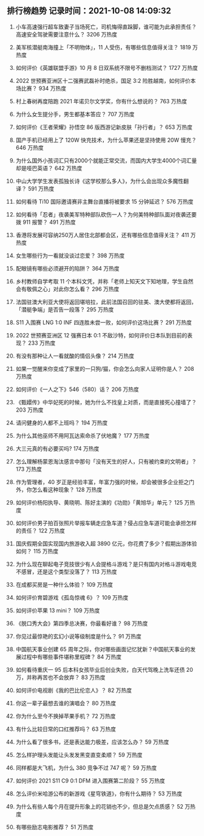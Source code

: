 
## 排行榜趋势 记录时间：2021-10-08 14:09:32
  
  1. 小车高速强行超车致妻子当场死亡，司机悔得直跺脚，谁可能为此承担责任？高速安全驾驶需要注意什么？ 3206 万热度
    
  2. 美军核潜艇南海撞上「不明物体」，11 人受伤，有哪些信息值得关注？ 1819 万热度
    
  3. 如何评价《英雄联盟手游》10 月 8 日双系统不限号不删档测试？ 1727 万热度
    
  4. 2022 世预赛亚洲区十二强赛武磊补时绝杀，国足 3:2 险胜越南，如何评价本场比赛？ 934 万热度
    
  5. 村上春树再度陪跑 2021 年诺贝尔文学奖，你有什么想说的？ 763 万热度
    
  6. 为什么女生提分手，男生都基本答应？ 707 万热度
    
  7. 如何评价《王者荣耀》孙悟空 86 版西游记新皮肤「孙行者」？ 653 万热度
    
  8. 国产手机已经用上了 120W 快充技术，为什么苹果还是坚持使用 20W 慢充？ 646 万热度
    
  9. 为什么国外小孩词汇只有2000个就能正常交流，而国内大学生4000个词汇量却是哑巴英语？ 642 万热度
    
  10. 中山大学学生发表孤独长诗《这学校那么多人》，为什么会出现众多魔性翻译？ 591 万热度
    
  11. 如何看待 Ti10 国际邀请赛非主舞台直播将被要求 15 分钟延迟？ 576 万热度
    
  12. 如何看待「忍者」夜袭美军特种部队砍伤一人？为何美特种部队面对夜袭还要拨 911 报警？ 491 万热度
    
  13. 香港将发展可容纳250万人居住北部都会区，还有哪些信息值得关注？ 411 万热度
    
  14. 女生哪些行为一看就没谈过恋爱？ 398 万热度
    
  15. 配眼镜有哪些必须避开的陷阱？ 364 万热度
    
  16. 乡村教师自学考取 11 个本科文凭，并称「老师上知天文下知地理，学生自然会有敬佩之心」对此你怎么看？ 296 万热度
    
  17. 法国驻澳大利亚大使将返回堪培拉，此前法国召回的驻美、澳大使都将返回，「潜艇争端」是否告一段落？ 295 万热度
    
  18. S11 入围赛 LNG 1:0 INF 四连胜未尝一败，如何评价这场比赛？ 291 万热度
    
  19. 2022 世预赛亚洲区 12 强赛日本 0:1 不敌沙特，如何评价日本队到目前的表现？ 233 万热度
    
  20. 有没有那种让人一看就酸的情侣头像？ 214 万热度
    
  21. 如果一觉醒来你变成了家里的一只狗/猫，你会怎么向家人证明你是人？ 208 万热度
    
  22. 如何评价《一人之下》546（580）话？ 206 万热度
    
  23. 《甄嬛传》中华妃死的时候，她为什么不找皇上对质，而是直接死心撞墙了？ 203 万热度
    
  24. 请问健身的人都不上班吗？ 194 万热度
    
  25. 为什么其他巫师不用阿瓦达索命杀了伏地魔？ 177 万热度
    
  26. 大三元真的有必要买吗? 174 万热度
    
  27. 怎么理解杨蒙恩淘汰感言中那句「没有天生的好人，只有被约束的文明者」？ 173 万热度
    
  28. 作为管理者，40 岁正是经验丰富，年富力强的时候，却会被很多企业拒之门外，你怎么看这种现象？ 128 万热度
    
  29. 如何评价杨阳执导、黄晓明、陈好主演的《功勋》「黄旭华」单元？ 125 万热度
    
  30. 如何评价男子拍百张照片举报车辆走应急车道？侵占应急车道可能会承担怎样的责任？ 122 万热度
    
  31. 国庆假期全国实现国内旅游收入超 3890 亿元，你花费了多少？假期出游体验如何？ 115 万热度
    
  32. 为什么现在聊起电子竞技很少有人会提格斗游戏？是只有国内对格斗游戏电竞不感冒，还是这个类型没落了？ 113 万热度
    
  33. 在成都买房是一种什么体验？ 109 万热度
    
  34. 如何评价育碧游戏《孤岛惊魂 6》？ 109 万热度
    
  35. 如何评价苹果 13 mini？ 109 万热度
    
  36. 《脱口秀大会》第四季总决赛，你最看好谁？ 98 万热度
    
  37. 你见过最惊艳的玄幻小说等级制度是什么？ 91 万热度
    
  38. 中国航天事业创建 65 周年之际，你对哪些画面记忆犹新？中国航天事业的发展过程中有哪些事件堪称里程碑？ 84 万热度
    
  39. 如何看待重庆一 95 后本科女孩毕业后创业失败，白天代驾晚上洗车还债 20 万，并称再苦也不会放弃？ 83 万热度
    
  40. 如何评价电视剧《我的巴比伦恋人》？ 82 万热度
    
  41. 你这一辈子最想去谁的演唱会？ 80 万热度
    
  42. 你为什么至今不换掉苹果手机？ 72 万热度
    
  43. 有什么比较日常的口红推荐吗？ 63 万热度
    
  44. 为什么看了很多书，还是表达能力极差，应该怎么办？ 59 万热度
    
  45. 怎么样护理头发能让头发发黑变直变柔顺？ 59 万热度
    
  46. 同样都是大飞机，为什么 380 竞争不过 747 呢？ 59 万热度
    
  47. 如何评价 2021 S11 C9 0:1 DFM 进入围赛第二阶段？ 55 万热度
    
  48. 怎么评价米哈游公布的新游戏《星穹铁道》，你有什么期待？ 53 万热度
    
  49. 为什么有些人每个月在提升形象上的花销也不少，但总是欠点质感？ 52 万热度
    
  50. 有哪些励志电影推荐？ 51 万热度
    